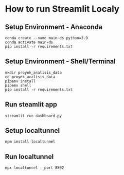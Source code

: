 # How to run Streamlit Localy
## Setup Environment - Anaconda
```
conda create --name main-ds python=3.9
conda activate main-ds
pip install -r requirements.txt
```

## Setup Environment - Shell/Terminal
```
mkdir proyek_analisis_data
cd proyek_analisis_data
pipenv install
pipenv shell
pip install -r requirements.txt
```

## Run steamlit app
```
streamlit run dashboard.py
```

## Setup localtunnel
```
npm install localtunnel
```

## Run localtunnel 
```
npx localtunnel --port 8502 
```
